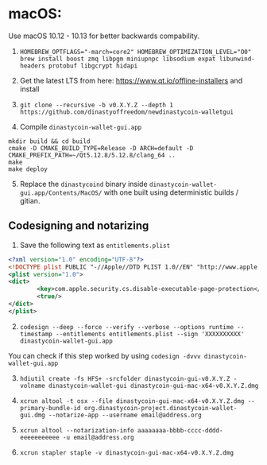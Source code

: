 # macOS:

Use macOS 10.12 - 10.13 for better backwards compability.

1. `HOMEBREW_OPTFLAGS="-march=core2" HOMEBREW_OPTIMIZATION_LEVEL="O0" brew install boost zmq libpgm miniupnpc libsodium expat libunwind-headers protobuf libgcrypt hidapi`

2. Get the latest LTS from here: https://www.qt.io/offline-installers and install

3. `git clone --recursive -b v0.X.Y.Z --depth 1 https://github.com/dinastyoffreedom/newdinastycoin-walletgui` 

4. Compile `dinastycoin-wallet-gui.app`

```
mkdir build && cd build
cmake -D CMAKE_BUILD_TYPE=Release -D ARCH=default -D CMAKE_PREFIX_PATH=~/Qt5.12.8/5.12.8/clang_64 ..
make
make deploy
```

5. Replace the `dinastycoind` binary inside `dinastycoin-wallet-gui.app/Contents/MacOS/` with one built using deterministic builds / gitian.

## Codesigning and notarizing

1. Save the following text as `entitlements.plist`

```xml
<?xml version="1.0" encoding="UTF-8"?>
<!DOCTYPE plist PUBLIC "-//Apple//DTD PLIST 1.0//EN" "http://www.apple.com/DTDs/PropertyList-1.0.dtd">
<plist version="1.0">
<dict>
        <key>com.apple.security.cs.disable-executable-page-protection</key>
        <true/>
</dict>
</plist>
```

2. `codesign --deep --force --verify --verbose --options runtime --timestamp --entitlements entitlements.plist --sign 'XXXXXXXXXX' dinastycoin-wallet-gui.app`

You can check if this step worked by using `codesign -dvvv dinastycoin-wallet-gui.app`

3. `hdiutil create -fs HFS+ -srcfolder dinastycoin-gui-v0.X.Y.Z -volname dinastycoin-wallet-gui dinastycoin-gui-mac-x64-v0.X.Y.Z.dmg`

4. `xcrun altool -t osx --file dinastycoin-gui-mac-x64-v0.X.Y.Z.dmg --primary-bundle-id org.dinastycoin-project.dinastycoin-wallet-gui.dmg --notarize-app --username email@address.org`

5. `xcrun altool --notarization-info aaaaaaaa-bbbb-cccc-dddd-eeeeeeeeeee -u email@address.org`

6. `xcrun stapler staple -v dinastycoin-gui-mac-x64-v0.X.Y.Z.dmg`
